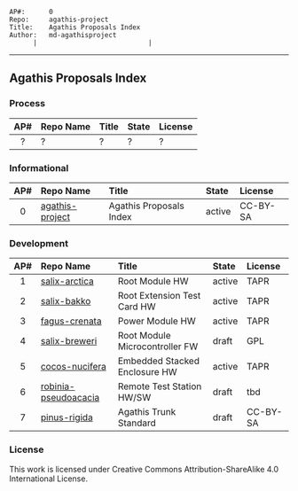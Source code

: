    AP#:      0
    Repo:     agathis-project
    Title:    Agathis Proposals Index
    Author:   md-agathisproject
          |                            |
---
## Agathis Proposals Index

### Process

AP# | Repo Name         |   Title                         | State| License
:---:|:-----------------|:--------------------------------|:-----|:--------
 ?  | ?                 | ?                               |  ?   |  ?

### Informational

AP# |Repo Name          |  Title                          |State | License
:---:|:------------------|:--------------------------------|:-----|:--------
0   |[agathis-project](https://github.com/agathis-project/agathis-project)          |  Agathis Proposals Index        |active| CC-BY-SA

### Development

AP# |Repo Name          |  Title                          |State | License
:---:|:------------------|:--------------------------------|:-----|:--------
1   |[salix-arctica](https://github.com/agathis-project/salix-arctica)               |  Root Module HW                 |active| TAPR
2   |[salix-bakko](https://github.com/agathis-project/salix-bakko)                   |  Root Extension Test Card HW    |active| TAPR
3   |[fagus-crenata](https://github.com/agathis-project/fagus-crenata)               |  Power Module HW                |active| TAPR
4   |[salix-breweri](https://github.com/agathis-project/salix-breweri)               |  Root Module Microcontroller FW |draft | GPL
5   |[cocos-nucifera](https://github.com/agathis-project/cocos-nucifera)             |  Embedded Stacked Enclosure HW  |active| TAPR
6   |[robinia-pseudoacacia](https://github.com/agathis-project/robinia-pseudoacacia)|  Remote Test Station HW/SW      |draft | tbd
7   |[pinus-rigida](https://github.com/agathis-project/pinus-rigida)                 |  Agathis Trunk Standard         |draft | CC-BY-SA

### License

This work is licensed under Creative Commons Attribution-ShareAlike 4.0
International License.